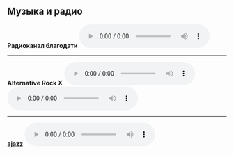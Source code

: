 ## Музыка и радио

**Радиоканал благодати**
<audio controls="" name="media"><source src="https://noasrv.caster.fm:10001/stream" type="audio/mpeg"></audio>

---

**Alternative Rock X**
<audio controls="" name="media"><source src="http://prmstrm.1.fm:8000/x" type="audio/mpeg"></audio><br>
<audio controls="" name="media"><source src="https://strm112.1.fm/x_mobile_mp3?aw_0_req.gdpr=true" type="audio/mpeg"></audio>

---
[**ajazz**](http://prmstrm.1.fm:8000/ajazz)
<audio controls="" name="media"><source src="http://prmstrm.1.fm:8000/ajazz" type="audio/mpeg"></audio>
